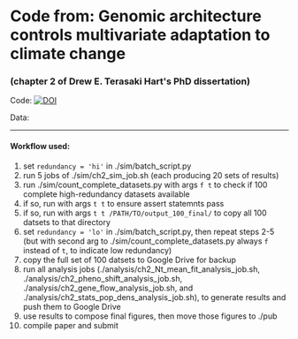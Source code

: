 # Code from: Genomic architecture controls multivariate adaptation to climate change
### (chapter 2 of Drew E. Terasaki Hart's PhD dissertation)

Code: [![DOI](https://zenodo.org/badge/DOI/10.5281/zenodo.10531208.svg)](https://doi.org/10.5281/zenodo.10531208)

Data: 

-----------


#### Workflow used:

1. set `redundancy = 'hi'` in ./sim/batch_script.py
2. run 5 jobs of ./sim/ch2_sim_job.sh (each producing 20 sets of results) 
3. run ./sim/count_complete_datasets.py with args `f t` to check if 100 complete high-redundancy datasets available
4. if so, run with args `t t` to ensure assert statemnts pass
5. if so, run with args `t t /PATH/TO/output_100_final/` to copy all 100 datsets to that directory
6. set `redundancy = 'lo'` in ./sim/batch_script.py, then repeat steps 2-5 (but with second arg to ./sim/count_complete_datasets.py always `f` instead of `t`, to indicate low redundancy)
7. copy the full set of 100 datsets to Google Drive for backup
8. run all analysis jobs (./analysis/ch2_Nt_mean_fit_analysis_job.sh, ./analysis/ch2_pheno_shift_analysis_job.sh, ./analysis/ch2_gene_flow_analysis_job.sh, and ./analysis/ch2_stats_pop_dens_analysis_job.sh), to generate results and push them to Google Drive
9. use results to compose final figures, then move those figures to ./pub
10. compile paper and submit



